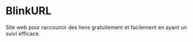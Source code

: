 # BlinkURL
Site web pour raccourcir des liens gratuitement et facilement en ayant un suivi efficace.
